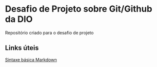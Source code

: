 # Desafio de Projeto sobre Git/Github da DIO
Repositório criado para o desafio de projeto

## Links úteis

[Sintaxe básica Markdown](https://www.markdownguide.org/basic-syntax/)

